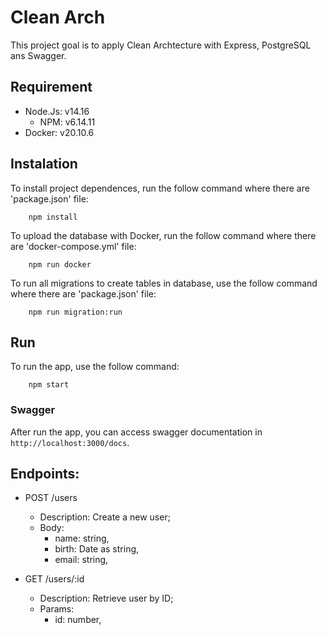 # Clean Arch

This project goal is to apply Clean Archtecture with Express, PostgreSQL ans Swagger.

## Requirement

- Node.Js: v14.16
  - NPM: v6.14.11
- Docker: v20.10.6

## Instalation

To install project dependences, run the follow command where there are 'package.json' file:

```
    npm install
```

To upload the database with Docker, run the follow command where there are 'docker-compose.yml' file:

```
    npm run docker
```

To run all migrations to create tables in database, use the follow command where there are 'package.json' file:

```
    npm run migration:run
```

## Run

To run the app, use the follow command:

```
    npm start
```

### Swagger

After run the app, you can access swagger documentation in `http://localhost:3000/docs`.

## Endpoints:

- POST /users

  - Description: Create a new user;
  - Body:
    - name: string,
    - birth: Date as string,
    - email: string,

- GET /users/:id
  - Description: Retrieve user by ID;
  - Params:
    - id: number,
